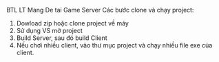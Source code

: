 BTL LT Mang
De tai Game Server
Các bước clone và chạy project:
  1. Dowload zip hoặc clone project về máy
  2. Sử dụng VS mở project
  3. Build Server, sau đó build Client
  4. Nếu chơi nhiều client, vào thư mục project và chạy nhiều file exe của client.
